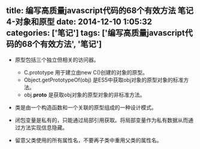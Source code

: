 title: 编写高质量javascript代码的68个有效方法 笔记4-对象和原型
date: 2014-12-10 1:05:32
categories: ['笔记']
tags: ['编写高质量javascript代码的68个有效方法', '笔记']
---

* 原型包括三个独立但相关的访问器。
	* C.prototype 用于建立由new C()创建的对象的原型。
	* Object.getPrototypeOf(obj) 是ES5中获取obj对象的原型对象的标准方法。
	* obj.__proto__ 是获取obj对象的原型对象的非标准方法。

* 类是由一个构造函数和一个关联的原型组成的一种设计模式。

* 闭包变量是私有的，只能通过局部引用获取。将局部变量作为私有数据从而通过方法实现信息隐藏。

* 留意父类使用的所有属性名，不要再子类中重用父类的属性名。


